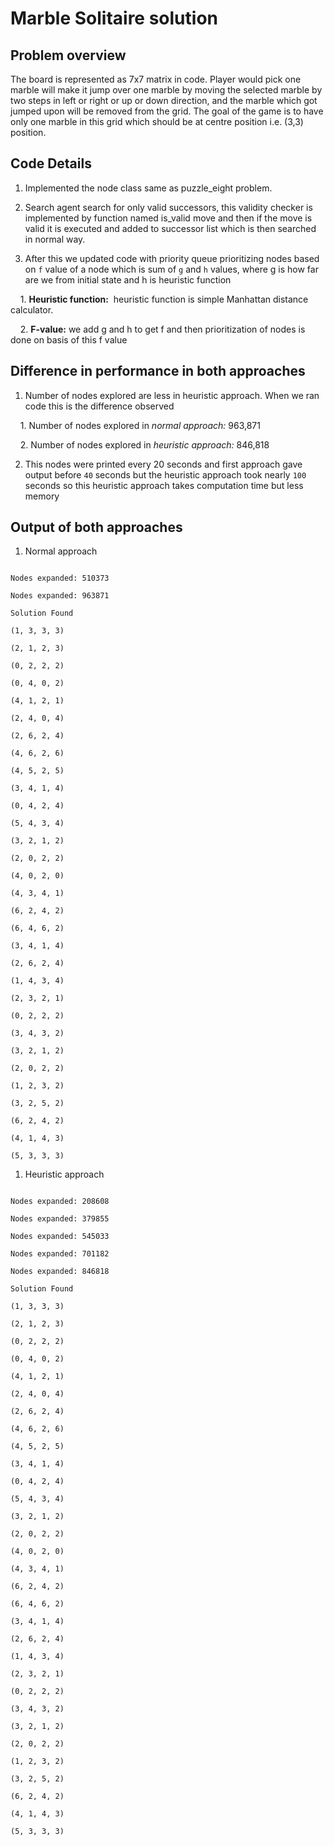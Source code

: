 # Marble Solitaire solution

  

## Problem overview

The board is represented as 7x7 matrix in code. Player would pick one marble will make it jump over one marble by moving the selected marble by two steps in left or right or up or down direction, and the marble which got jumped upon will be removed from the grid. The goal of the game is to have only one marble in this grid which should be at centre position i.e. (3,3) position.

  

## Code Details

1. Implemented the node class same as puzzle_eight problem.

2. Search agent search for only valid successors, this validity checker is implemented by function named is_valid move and then if the move is valid it is executed and added to successor list which is then searched in normal way.

3. After this we updated code with priority queue prioritizing nodes based on `f` value of a node which is sum of `g` and `h` values, where g is how far are we from initial state and h is heuristic function

    1. **Heuristic function:**  heuristic function is simple Manhattan distance calculator.

    2. **F-value:** we add g and h to get f and then prioritization of nodes is done on basis of this f value

  

## Difference in performance in both approaches

1. Number of nodes explored are less in heuristic approach. When we ran code this is the difference observed

    1. Number of nodes explored in *normal approach:* 963,871

    2. Number of nodes explored in *heuristic approach:* 846,818

2. This nodes were printed every 20 seconds and first approach gave output before `40` seconds but the heuristic approach took nearly `100` seconds so this heuristic approach takes computation time but less memory

  

## Output of both approaches

1. Normal approach

```plaintext

Nodes expanded: 510373

Nodes expanded: 963871

Solution Found

(1, 3, 3, 3)

(2, 1, 2, 3)

(0, 2, 2, 2)

(0, 4, 0, 2)

(4, 1, 2, 1)

(2, 4, 0, 4)

(2, 6, 2, 4)

(4, 6, 2, 6)

(4, 5, 2, 5)

(3, 4, 1, 4)

(0, 4, 2, 4)

(5, 4, 3, 4)

(3, 2, 1, 2)

(2, 0, 2, 2)

(4, 0, 2, 0)

(4, 3, 4, 1)

(6, 2, 4, 2)

(6, 4, 6, 2)

(3, 4, 1, 4)

(2, 6, 2, 4)

(1, 4, 3, 4)

(2, 3, 2, 1)

(0, 2, 2, 2)

(3, 4, 3, 2)

(3, 2, 1, 2)

(2, 0, 2, 2)

(1, 2, 3, 2)

(3, 2, 5, 2)

(6, 2, 4, 2)

(4, 1, 4, 3)

(5, 3, 3, 3)

```

1. Heuristic approach

```plaintext

Nodes expanded: 208608

Nodes expanded: 379855

Nodes expanded: 545033

Nodes expanded: 701182

Nodes expanded: 846818

Solution Found

(1, 3, 3, 3)

(2, 1, 2, 3)

(0, 2, 2, 2)

(0, 4, 0, 2)

(4, 1, 2, 1)

(2, 4, 0, 4)

(2, 6, 2, 4)

(4, 6, 2, 6)

(4, 5, 2, 5)

(3, 4, 1, 4)

(0, 4, 2, 4)

(5, 4, 3, 4)

(3, 2, 1, 2)

(2, 0, 2, 2)

(4, 0, 2, 0)

(4, 3, 4, 1)

(6, 2, 4, 2)

(6, 4, 6, 2)

(3, 4, 1, 4)

(2, 6, 2, 4)

(1, 4, 3, 4)

(2, 3, 2, 1)

(0, 2, 2, 2)

(3, 4, 3, 2)

(3, 2, 1, 2)

(2, 0, 2, 2)

(1, 2, 3, 2)

(3, 2, 5, 2)

(6, 2, 4, 2)

(4, 1, 4, 3)

(5, 3, 3, 3)

```